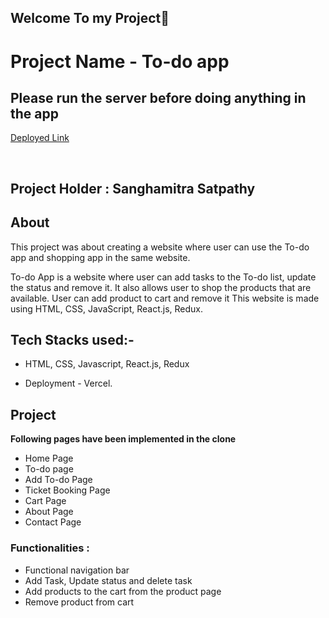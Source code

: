 ## Welcome To my Project👋

# Project Name -  To-do app

## Please run the server before doing anything in the app

<a target="blank" href="https://to-do-app-ambula.vercel.app/">Deployed Link</a>

<br />

## Project Holder : Sanghamitra Satpathy


## About
This project was about creating a website where user can use the To-do app and shopping app in the same website. 

To-do App is a website where user can add tasks to the To-do list, update the status and remove it. It also allows user to shop the products that are available. User can add product to cart and remove it 
This website is made using HTML, CSS, JavaScript, React.js, Redux.


## Tech Stacks used:- 

* HTML, CSS, Javascript, React.js, Redux

* Deployment - Vercel.

## Project
**Following pages have been implemented in the clone**
* Home Page
* To-do page
* Add To-do Page
* Ticket Booking Page
* Cart Page
* About Page
* Contact Page


### Functionalities :
* Functional navigation bar
* Add Task, Update status and delete task
* Add products to the cart from the product page
* Remove product from cart
